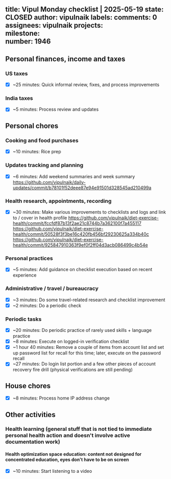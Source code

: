 title:	Vipul Monday checklist | 2025-05-19
state:	CLOSED
author:	vipulnaik
labels:	
comments:	0
assignees:	vipulnaik
projects:	
milestone:	
number:	1946
--
## Personal finances, income and taxes

### US taxes

- [x] ~25 minutes: Quick informal review, fixes, and process improvements

### India taxes

- [x] ~5 minutes: Process review and updates

## Personal chores

### Cooking and food purchases 

- [x] ~10 minutes: Rice prep

### Updates tracking and planning

- [x] ~6 minutes: Add weekend summaries and week summary https://github.com/vipulnaik/daily-updates/commit/b78101f52deee87e94e91501d328545ad210499a

### Health research, appointments, recording

- [x] ~30 minutes: Make various improvements to checklists and logs and link to / cover in health profile https://github.com/vipulnaik/diet-exercise-health/commit/fccfdf87b13f2ae21c8744b7a362100f7a455117 https://github.com/vipulnaik/diet-exercise-health/commit/50528f3f3be16c420fb456bf29230625a334b40c https://github.com/vipulnaik/diet-exercise-health/commit/925847910363f9ef0f2ff04d3acb086499c4b54e

### Personal practices

- [x] ~5 minutes: Add guidance on checklist execution based on recent experience

### Administrative / travel / bureaucracy

- [x] ~3 minutes: Do some travel-related research and checklist improvement
- [x] ~2 minutes: Do a periodic check

### Periodic tasks

- [x] ~20 minutes: Do periodic practice of rarely used skills + language practice
- [x] ~8 minutes: Execute on logged-in verification checklist
- [x] ~1 hour 40 minutes: Remove a couple of items from account list and set up password list for recall for this time; later, execute on the password recall
- [x] ~27 minutes: Do login list portion and a few other pieces of account recovery fire drill (physical verifications are still pending)

## House chores

- [x] ~8 minutes: Process home IP address change

## Other activities

### Health learning (general stuff that is not tied to immediate personal health action and doesn't involve active documentation work)

#### Health optimization space education: content not designed for concentrated education, eyes don't have to be on screen

- [x] ~10 minutes: Start listening to a video
